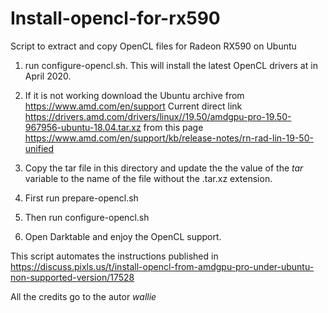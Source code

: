 # Install-opencl-for-rx590
Script to extract and copy OpenCL files for Radeon RX590 on Ubuntu

1. run configure-opencl.sh. This will install the latest OpenCL drivers at in April 2020.

2. If it is not working download the Ubuntu archive from https://www.amd.com/en/support 
Current direct link https://drivers.amd.com/drivers/linux//19.50/amdgpu-pro-19.50-967956-ubuntu-18.04.tar.xz from this page https://www.amd.com/en/support/kb/release-notes/rn-rad-lin-19-50-unified

3. Copy the tar file in this directory and update the the value of the *tar* variable to the name of the file without the .tar.xz extension.

4. First run prepare-opencl.sh

5. Then run configure-opencl.sh

6. Open Darktable and enjoy the OpenCL support.

This script automates the instructions published in https://discuss.pixls.us/t/install-opencl-from-amdgpu-pro-under-ubuntu-non-supported-version/17528 

All the credits go to the autor *wallie*
